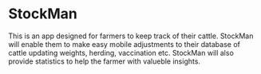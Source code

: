 # StockMan

This is an app designed for farmers to keep track of their cattle. 
StockMan will enable them to make easy mobile adjustments to their database of cattle updating weights, herding, vaccination etc.
StockMan will also provide statistics to help the farmer with valueble insights.